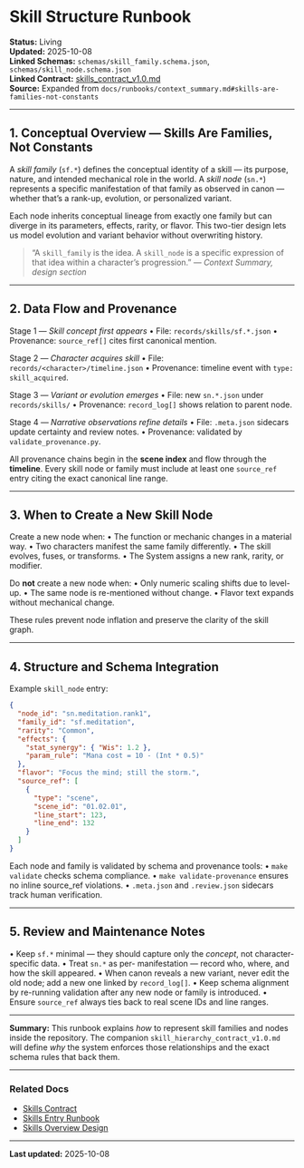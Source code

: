 # Skill Structure Runbook

**Status:** Living  
**Updated:** 2025-10-08  
**Linked Schemas:** `schemas/skill_family.schema.json`, `schemas/skill_node.schema.json`  
**Linked Contract:** [skills_contract_v1.0.md](../contracts/skills_contract_v1.0.md)  
**Source:** Expanded from `docs/runbooks/context_summary.md#skills-are-families-not-constants`

---

## 1. Conceptual Overview — Skills Are Families, Not Constants

A *skill family* (`sf.*`) defines the conceptual identity of a skill — its purpose, nature, and intended mechanical role
in the world. A *skill node* (`sn.*`) represents a specific manifestation of that family as observed in canon — whether
that’s a rank-up, evolution, or personalized variant.

Each node inherits conceptual lineage from exactly one family but can diverge in its parameters, effects, rarity, or
flavor. This two-tier design lets us model evolution and variant behavior without overwriting history.

> “A `skill_family` is the idea. A `skill_node` is a specific expression of that idea within a character’s progression.”
> — *Context Summary, design section*

---

## 2. Data Flow and Provenance

Stage 1 — *Skill concept first appears* • File: `records/skills/sf.*.json` • Provenance: `source_ref[]` cites first
canonical mention.

Stage 2 — *Character acquires skill* • File: `records/<character>/timeline.json` • Provenance: timeline event with
`type: skill_acquired`.

Stage 3 — *Variant or evolution emerges* • File: new `sn.*.json` under `records/skills/` • Provenance: `record_log[]`
shows relation to parent node.

Stage 4 — *Narrative observations refine details* • File: `.meta.json` sidecars update certainty and review notes. •
Provenance: validated by `validate_provenance.py`.

All provenance chains begin in the **scene index** and flow through the **timeline**. Every skill node or family must
include at least one `source_ref` entry citing the exact canonical line range.

---

## 3. When to Create a New Skill Node

Create a new node when: • The function or mechanic changes in a material way. • Two characters manifest the same family
differently. • The skill evolves, fuses, or transforms. • The System assigns a new rank, rarity, or modifier.

Do **not** create a new node when: • Only numeric scaling shifts due to level-up. • The same node is re-mentioned
without change. • Flavor text expands without mechanical change.

These rules prevent node inflation and preserve the clarity of the skill graph.

---

## 4. Structure and Schema Integration

Example `skill_node` entry:

```json
{
  "node_id": "sn.meditation.rank1",
  "family_id": "sf.meditation",
  "rarity": "Common",
  "effects": {
    "stat_synergy": { "Wis": 1.2 },
    "param_rule": "Mana cost = 10 - (Int * 0.5)"
  },
  "flavor": "Focus the mind; still the storm.",
  "source_ref": [
    {
      "type": "scene",
      "scene_id": "01.02.01",
      "line_start": 123,
      "line_end": 132
    }
  ]
}
```

Each node and family is validated by schema and provenance tools: • `make validate` checks schema compliance. • `make
validate-provenance` ensures no inline source_ref violations. • `.meta.json` and `.review.json` sidecars track human
verification.

---

## 5. Review and Maintenance Notes

• Keep `sf.*` minimal — they should capture only the *concept*, not character-specific data. • Treat `sn.*` as per-
manifestation — record who, where, and how the skill appeared. • When canon reveals a new variant, never edit the old
node; add a new one linked by `record_log[]`. • Keep schema alignment by re-running validation after any new node or
family is introduced. • Ensure `source_ref` always ties back to real scene IDs and line ranges.

---

**Summary:**
This runbook explains *how* to represent skill families and nodes inside the repository. The companion
`skill_hierarchy_contract_v1.0.md` will define *why* the system enforces those relationships and the exact schema rules
that back them.

---

### Related Docs

- [Skills Contract](../contracts/skills_contract_v1.0.md)
- [Skills Entry Runbook](./skills_entry_runbook.md)
- [Skills Overview Design](../design/skills_overview_design.md)

---

**Last updated:** 2025-10-08
